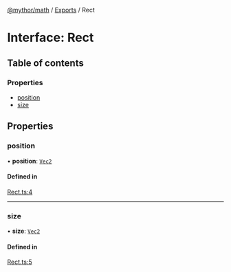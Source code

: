 [@mythor/math](../README.md) / [Exports](../modules.md) / Rect

# Interface: Rect

## Table of contents

### Properties

- [position](Rect.md#position)
- [size](Rect.md#size)

## Properties

### position

• **position**: [`Vec2`](../classes/Vec2.md)

#### Defined in

[Rect.ts:4](https://github.com/desaintvincent/mythor/blob/8675b4d/packages/math/src/Rect.ts#L4)

___

### size

• **size**: [`Vec2`](../classes/Vec2.md)

#### Defined in

[Rect.ts:5](https://github.com/desaintvincent/mythor/blob/8675b4d/packages/math/src/Rect.ts#L5)
